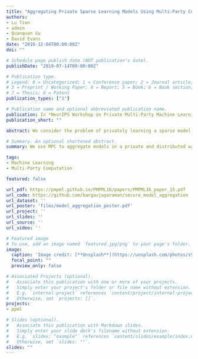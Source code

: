 ```yaml
---
title: "Aggregating Private Sparse Learning Models Using Multi-Party Computation"
authors:
- Lu Tian
- admin
- Quanquan Gu
- David Evans
date: "2016-12-04T00:00:00Z"
doi: ""

# Schedule page publish date (NOT publication's date).
publishDate: "2019-07-14T00:00:00Z"

# Publication type.
# Legend: 0 = Uncategorized; 1 = Conference paper; 2 = Journal article;
# 3 = Preprint / Working Paper; 4 = Report; 5 = Book; 6 = Book section;
# 7 = Thesis; 8 = Patent
publication_types: ["1"]

# Publication name and optional abbreviated publication name.
publication: In *NeurIPS Workshop on Private Multi-Party Machine Learning 2016*
publication_short: ""

abstract: We consider the problem of privately learning a sparse model across multiple sensitive datasets, and propose learning individual models locally and privately aggregating them using secure multi-party computation. In this paper, we report some preliminary experiments on distributed sparse linear discriminant analysis, showing both the feasibility and effectiveness of our approach on experiments using heart disease data collected across four hospitals.

# Summary. An optional shortened abstract.
summary: We use MPC to aggregate models in a private and distributed way.

tags:
- Machine Learning
- Multi-Party Computation

featured: false

url_pdf: https://pmpml.github.io/PMPML16/papers/PMPML16_paper_15.pdf
url_code: https://github.com/bargavjayaraman/secure_model_aggregation
url_dataset: ''
url_poster: 'files/model_aggregation_poster.pdf'
url_project: ''
url_slides: ''
url_source: ''
url_video: ''

# Featured image
# To use, add an image named `featured.jpg/png` to your page's folder. 
image:
  caption: 'Image credit: [**Unsplash**](https://unsplash.com/photos/s9CC2SKySJM)'
  focal_point: ""
  preview_only: false

# Associated Projects (optional).
#   Associate this publication with one or more of your projects.
#   Simply enter your project's folder or file name without extension.
#   E.g. `internal-project` references `content/project/internal-project/index.md`.
#   Otherwise, set `projects: []`.
projects:
- ppml

# Slides (optional).
#   Associate this publication with Markdown slides.
#   Simply enter your slide deck's filename without extension.
#   E.g. `slides: "example"` references `content/slides/example/index.md`.
#   Otherwise, set `slides: ""`.
slides: ""
---
```

